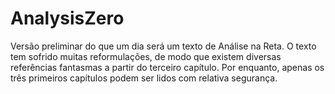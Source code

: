 # AnalysisZero
Versão preliminar do que um dia será um texto de Análise na Reta.
O texto tem sofrido muitas reformulações, de modo que existem diversas referências fantasmas a partir do terceiro capítulo. Por enquanto, apenas os três primeiros capítulos podem ser lidos com relativa segurança.
